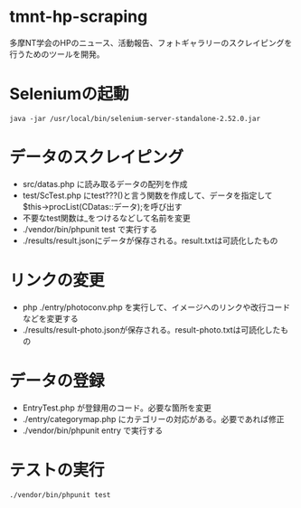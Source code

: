 # tmnt-hp-scraping
多摩NT学会のHPのニュース、活動報告、フォトギャラリーのスクレイピングを行うためのツールを開発。

# Seleniumの起動
```
java -jar /usr/local/bin/selenium-server-standalone-2.52.0.jar
```

# データのスクレイピング
- src/datas.php に読み取るデータの配列を作成
- test/ScTest.php にtest???()と言う関数を作成して、データを指定して$this->procList(CDatas::データ);を呼び出す
- 不要なtest関数は_をつけるなどして名前を変更
- ./vendor/bin/phpunit test で実行する
- ./results/result.jsonにデータが保存される。result.txtは可読化したもの

# リンクの変更
- php ./entry/photoconv.php を実行して、イメージへのリンクや改行コードなどを変更する
- ./results/result-photo.jsonが保存される。result-photo.txtは可読化したもの

# データの登録
- EntryTest.php が登録用のコード。必要な箇所を変更
- ./entry/categorymap.php にカテゴリーの対応がある。必要であれば修正
- ./vendor/bin/phpunit entry で実行する


# テストの実行
```
./vendor/bin/phpunit test
```
